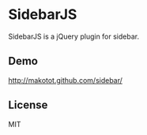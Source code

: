 # SidebarJS

SidebarJS is a jQuery plugin for sidebar.

## Demo
http://makotot.github.com/sidebar/

## License
MIT
